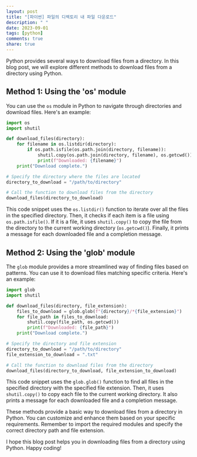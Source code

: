 ```yaml
---
layout: post
title: "[파이썬] 파일의 디렉토리 내 파일 다운로드"
description: " "
date: 2023-09-01
tags: [python]
comments: true
share: true
---
```


Python provides several ways to download files from a directory. In this blog post, we will explore different methods to download files from a directory using Python.

## Method 1: Using the 'os' module

You can use the `os` module in Python to navigate through directories and download files. Here's an example:

```python
import os
import shutil

def download_files(directory):
    for filename in os.listdir(directory):
        if os.path.isfile(os.path.join(directory, filename)):
            shutil.copy(os.path.join(directory, filename), os.getcwd())
            print(f"Downloaded: {filename}")
    print("Download complete.")

# Specify the directory where the files are located
directory_to_download = "/path/to/directory"

# Call the function to download files from the directory
download_files(directory_to_download)
```

This code snippet uses the `os.listdir()` function to iterate over all the files in the specified directory. Then, it checks if each item is a file using `os.path.isfile()`. If it is a file, it uses `shutil.copy()` to copy the file from the directory to the current working directory (`os.getcwd()`). Finally, it prints a message for each downloaded file and a completion message.

## Method 2: Using the 'glob' module

The `glob` module provides a more streamlined way of finding files based on patterns. You can use it to download files matching specific criteria. Here's an example:

```python
import glob
import shutil

def download_files(directory, file_extension):
    files_to_download = glob.glob(f"{directory}/*{file_extension}")
    for file_path in files_to_download:
        shutil.copy(file_path, os.getcwd())
        print(f"Downloaded: {file_path}")
    print("Download complete.")

# Specify the directory and file extension
directory_to_download = "/path/to/directory"
file_extension_to_download = ".txt"

# Call the function to download files from the directory
download_files(directory_to_download, file_extension_to_download)
```

This code snippet uses the `glob.glob()` function to find all files in the specified directory with the specified file extension. Then, it uses `shutil.copy()` to copy each file to the current working directory. It also prints a message for each downloaded file and a completion message.

These methods provide a basic way to download files from a directory in Python. You can customize and enhance them based on your specific requirements. Remember to import the required modules and specify the correct directory path and file extension.

I hope this blog post helps you in downloading files from a directory using Python. Happy coding!